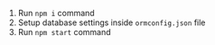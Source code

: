 1. Run `npm i` command
2. Setup database settings inside `ormconfig.json` file
3. Run `npm start` command
